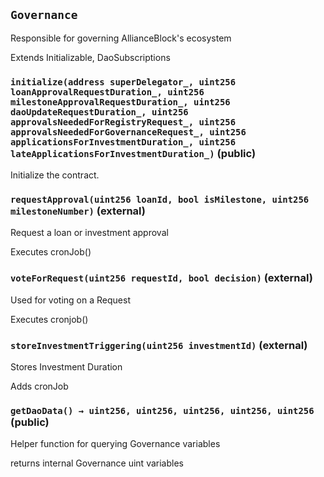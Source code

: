 ## `Governance`

Responsible for governing AllianceBlock's ecosystem

Extends Initializable, DaoSubscriptions



### `initialize(address superDelegator_, uint256 loanApprovalRequestDuration_, uint256 milestoneApprovalRequestDuration_, uint256 daoUpdateRequestDuration_, uint256 approvalsNeededForRegistryRequest_, uint256 approvalsNeededForGovernanceRequest_, uint256 applicationsForInvestmentDuration_, uint256 lateApplicationsForInvestmentDuration_)` (public)

Initialize the contract.




### `requestApproval(uint256 loanId, bool isMilestone, uint256 milestoneNumber)` (external)

Request a loan or investment approval


Executes cronJob()


### `voteForRequest(uint256 requestId, bool decision)` (external)

Used for voting on a Request


Executes cronjob()


### `storeInvestmentTriggering(uint256 investmentId)` (external)

Stores Investment Duration


Adds cronJob


### `getDaoData() → uint256, uint256, uint256, uint256, uint256` (public)

Helper function for querying Governance variables


returns internal Governance uint variables


